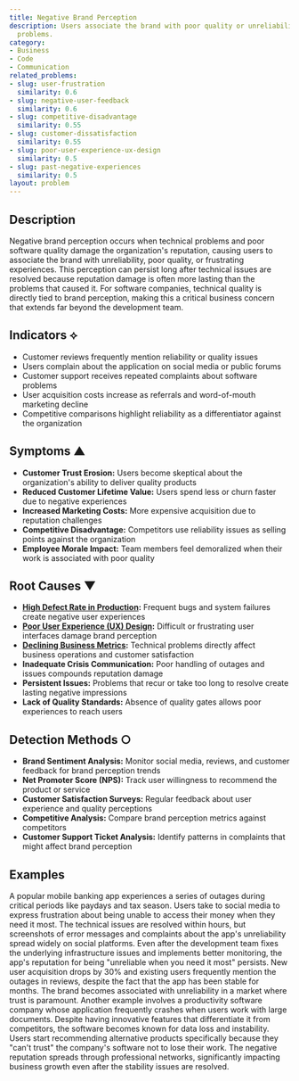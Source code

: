 ```yaml
---
title: Negative Brand Perception
description: Users associate the brand with poor quality or unreliability due to technical
  problems.
category:
- Business
- Code
- Communication
related_problems:
- slug: user-frustration
  similarity: 0.6
- slug: negative-user-feedback
  similarity: 0.6
- slug: competitive-disadvantage
  similarity: 0.55
- slug: customer-dissatisfaction
  similarity: 0.55
- slug: poor-user-experience-ux-design
  similarity: 0.5
- slug: past-negative-experiences
  similarity: 0.5
layout: problem
---
```


## Description

Negative brand perception occurs when technical problems and poor software quality damage the organization's reputation, causing users to associate the brand with unreliability, poor quality, or frustrating experiences. This perception can persist long after technical issues are resolved because reputation damage is often more lasting than the problems that caused it. For software companies, technical quality is directly tied to brand perception, making this a critical business concern that extends far beyond the development team.

## Indicators ⟡
- Customer reviews frequently mention reliability or quality issues
- Users complain about the application on social media or public forums
- Customer support receives repeated complaints about software problems
- User acquisition costs increase as referrals and word-of-mouth marketing decline
- Competitive comparisons highlight reliability as a differentiator against the organization

## Symptoms ▲
- **Customer Trust Erosion:** Users become skeptical about the organization's ability to deliver quality products
- **Reduced Customer Lifetime Value:** Users spend less or churn faster due to negative experiences
- **Increased Marketing Costs:** More expensive acquisition due to reputation challenges
- **Competitive Disadvantage:** Competitors use reliability issues as selling points against the organization
- **Employee Morale Impact:** Team members feel demoralized when their work is associated with poor quality

## Root Causes ▼
- **[High Defect Rate in Production](high-defect-rate-in-production.md):** Frequent bugs and system failures create negative user experiences
- **[Poor User Experience (UX) Design](poor-user-experience-ux-design.md):** Difficult or frustrating user interfaces damage brand perception
- **[Declining Business Metrics](declining-business-metrics.md):** Technical problems directly affect business operations and customer satisfaction
- **Inadequate Crisis Communication:** Poor handling of outages and issues compounds reputation damage
- **Persistent Issues:** Problems that recur or take too long to resolve create lasting negative impressions
- **Lack of Quality Standards:** Absence of quality gates allows poor experiences to reach users

## Detection Methods ○
- **Brand Sentiment Analysis:** Monitor social media, reviews, and customer feedback for brand perception trends
- **Net Promoter Score (NPS):** Track user willingness to recommend the product or service
- **Customer Satisfaction Surveys:** Regular feedback about user experience and quality perceptions
- **Competitive Analysis:** Compare brand perception metrics against competitors
- **Customer Support Ticket Analysis:** Identify patterns in complaints that might affect brand perception

## Examples

A popular mobile banking app experiences a series of outages during critical periods like paydays and tax season. Users take to social media to express frustration about being unable to access their money when they need it most. The technical issues are resolved within hours, but screenshots of error messages and complaints about the app's unreliability spread widely on social platforms. Even after the development team fixes the underlying infrastructure issues and implements better monitoring, the app's reputation for being "unreliable when you need it most" persists. New user acquisition drops by 30% and existing users frequently mention the outages in reviews, despite the fact that the app has been stable for months. The brand becomes associated with unreliability in a market where trust is paramount. Another example involves a productivity software company whose application frequently crashes when users work with large documents. Despite having innovative features that differentiate it from competitors, the software becomes known for data loss and instability. Users start recommending alternative products specifically because they "can't trust" the company's software not to lose their work. The negative reputation spreads through professional networks, significantly impacting business growth even after the stability issues are resolved.